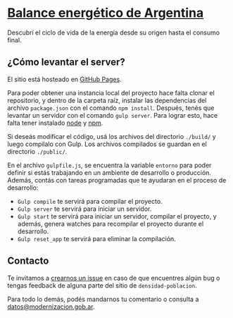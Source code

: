 # [Balance energético de Argentina](http://datosgobar.github.io/energia)

Descubrí el ciclo de vida de la energía desde su origen hasta el consumo final.

## ¿Cómo levantar el server?

El sitio está hosteado en [GitHub Pages](https://pages.github.com/).

Para poder obtener una instancia local del proyecto hace falta clonar el repositorio, y dentro de la carpeta raíz, instalar las dependencias del archivo `package.json` con el comando `npm install`. Después, tenés que levantar un servidor con el comando `gulp server`. Para lograr esto, hace falta tener instalado [node](https://nodejs.org/es/) y [npm](https://www.npmjs.com/).

Si deseás modificar el código, usá los archivos del directorio `./build/` y luego compilalo con Gulp. Los archivos compilados se guardan en el directorio `./public/`.

En el archivo `gulpfile.js`, se encuentra la variable `entorno` para poder definir si estás trabajando en un ambiente de desarrollo o producción. Además, contás con tareas programadas que te ayudaran en el proceso de desarrollo:
- `Gulp compile` te servirá para compilar el proyecto.
- `Gulp server` te servirá para iniciar un servidor.
- `Gulp start` te servirá para iniciar un servidor, compilar el proyecto, y además, genera watches para recompilar el proyecto durante el desarrollo.
- `Gulp reset_app` te servirá para eliminar la compilación.

## Contacto

Te invitamos a [crearnos un issue](https://github.com/datosgobar/energia/issues/new) en caso de que encuentres algún bug o tengas feedback de alguna parte del sitio de `densidad-poblacion`.

Para todo lo demás, podés mandarnos tu comentario o consulta a [datos@modernizacion.gob.ar](mailto:datos@modernizacion.gob.ar).
